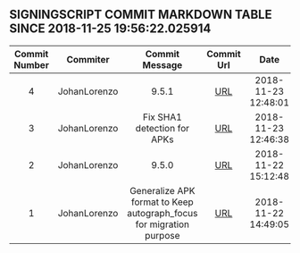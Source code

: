 ## SIGNINGSCRIPT COMMIT MARKDOWN TABLE SINCE 2018-11-25 19:56:22.025914

| Commit Number | Commiter | Commit Message | Commit Url | Date | 
|:---:|:----:|:----------------------------------:|:------:|:----:| 
|4|JohanLorenzo|9.5.1|[URL](https://github.com/mozilla-releng/signingscript/commit/c15e3121714bef54103d4d7b126b470054b79d39)|2018-11-23 12:48:01
|3|JohanLorenzo|Fix SHA1 detection for APKs|[URL](https://github.com/mozilla-releng/signingscript/commit/57943a9e24a28ecdfc74062a9adc523288d557e0)|2018-11-23 12:46:38
|2|JohanLorenzo|9.5.0|[URL](https://github.com/mozilla-releng/signingscript/commit/02621783091e6139d313b7ef27a33314f9e1b596)|2018-11-22 15:12:48
|1|JohanLorenzo|Generalize APK format to  Keep autograph_focus for migration purpose|[URL](https://github.com/mozilla-releng/signingscript/commit/75e15a0b743977c70e1b2ad1651d267706063f02)|2018-11-22 14:49:05



